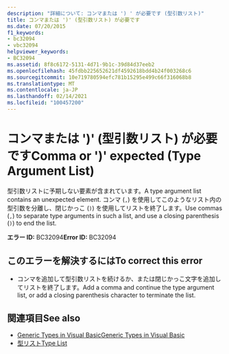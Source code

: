 ```yaml
---
description: "詳細について: コンマまたは ') ' が必要です (型引数リスト)"
title: コンマまたは ')' (型引数リスト) が必要です
ms.date: 07/20/2015
f1_keywords:
- bc32094
- vbc32094
helpviewer_keywords:
- BC32094
ms.assetid: 8f8c6172-5131-4d71-9b1c-39d84d37eeb2
ms.openlocfilehash: 45fdbb225652621df4592618bdd4b24f003268c6
ms.sourcegitcommit: 10e719780594efc781b15295e499c66f316068b8
ms.translationtype: MT
ms.contentlocale: ja-JP
ms.lasthandoff: 02/14/2021
ms.locfileid: "100457200"
---
```

# <a name="comma-or--expected-type-argument-list"></a><span data-ttu-id="24051-103">コンマまたは ')' (型引数リスト) が必要です</span><span class="sxs-lookup"><span data-stu-id="24051-103">Comma or ')' expected (Type Argument List)</span></span>

<span data-ttu-id="24051-104">型引数リストに予期しない要素が含まれています。</span><span class="sxs-lookup"><span data-stu-id="24051-104">A type argument list contains an unexpected element.</span></span> <span data-ttu-id="24051-105">コンマ (`,`) を使用してこのようなリスト内の型引数を分離し、閉じかっこ (`)`) を使用してリストを終了します。</span><span class="sxs-lookup"><span data-stu-id="24051-105">Use commas (`,`) to separate type arguments in such a list, and use a closing parenthesis (`)`) to end the list.</span></span>  
  
 <span data-ttu-id="24051-106">**エラー ID:** BC32094</span><span class="sxs-lookup"><span data-stu-id="24051-106">**Error ID:** BC32094</span></span>  
  
## <a name="to-correct-this-error"></a><span data-ttu-id="24051-107">このエラーを解決するには</span><span class="sxs-lookup"><span data-stu-id="24051-107">To correct this error</span></span>  
  
- <span data-ttu-id="24051-108">コンマを追加して型引数リストを続けるか、または閉じかっこ文字を追加してリストを終了します。</span><span class="sxs-lookup"><span data-stu-id="24051-108">Add a comma and continue the type argument list, or add a closing parenthesis character to terminate the list.</span></span>  
  
## <a name="see-also"></a><span data-ttu-id="24051-109">関連項目</span><span class="sxs-lookup"><span data-stu-id="24051-109">See also</span></span>

- [<span data-ttu-id="24051-110">Generic Types in Visual Basic</span><span class="sxs-lookup"><span data-stu-id="24051-110">Generic Types in Visual Basic</span></span>](../programming-guide/language-features/data-types/generic-types.md)
- [<span data-ttu-id="24051-111">型リスト</span><span class="sxs-lookup"><span data-stu-id="24051-111">Type List</span></span>](../language-reference/statements/type-list.md)
